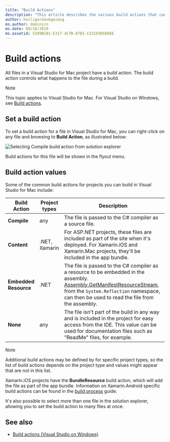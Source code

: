 ```yaml
---
title: "Build Actions"
description: "This article describes the various build actions that can be used for C# projects"
author: heiligerdankgesang
ms.author: dominicn
ms.date: 09/18/2019
ms.assetid: 5399BCB1-E317-4C7B-87B1-C531E985DE6E
---
```

# Build actions

All files in a Visual Studio for Mac project have a build action. The build action controls what happens to the file during a build. 

>[!NOTE]
>This topic applies to Visual Studio for Mac. For Visual Studio on Windows, see [Build actions](/visualstudio/ide/build-actions).

## Set a build action

To set a build action for a file in Visual Studio for Mac, you can right-click on any file and browsing to **Build Action**, as illustrated below:

![Selecting Compile build action from solution explorer](media/projects-and-solutions-image1.png)

Build actions for this file will be shown in the flyout menu. 

## Build action values

Some of the common build actions for projects you can build in Visual Studio for Mac include:

|Build Action | Project types | Description |
|--|--|--|
| **Compile** | any | The file is passed to the C# compiler as a source file.|
| **Content** | .NET, Xamarin | For ASP.NET projects, these files are included as part of the site when it's deployed. For Xamarin.iOS and Xamarin.Mac projects, they'll be included in the app bundle.|
| **Embedded Resource** | .NET | The file is passed to the C# compiler as a resource to be embedded in the assembly. [Assembly.GetManifestResourceStream](/dotnet/api/system.reflection.assembly.getmanifestresourcestream), from the `System.Reflection` namespace, can then be used to read the file from the assembly.|
| **None** | any | The file isn't part of the build in any way and is included in the project for easy access from the IDE. This value can be used for documentation files such as "ReadMe" files, for example.|

> [!NOTE]
> Additional build actions may be defined by for specific project types, so the list of build actions depends on the project type and values might appear that are not in this list.  

Xamarin.iOS projects have the **BundleResource** build action, which will add the file as part of the app bundle. Information on Xamarin.Android specific build actions can be found in the [build process](/xamarin/android/deploy-test/building-apps/build-process#Build_Actions) guide.

It's also possible to select more than one file in the solution explorer, allowing you to set the build action to many files at once.

## See also

- [Build actions (Visual Studio on Windows)](/visualstudio/ide/build-actions)